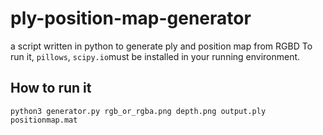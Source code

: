 # ply-position-map-generator
a script written in python to generate ply and position map from RGBD
To run it, `pillows`, `scipy.io`must be installed in your running environment.
## How to run it
```
python3 generator.py rgb_or_rgba.png depth.png output.ply positionmap.mat
```
